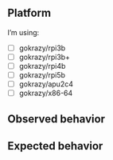 ## Platform

I’m using:

* [ ] gokrazy/rpi3b
* [ ] gokrazy/rpi3b+
* [ ] gokrazy/rpi4b
* [ ] gokrazy/rpi5b
* [ ] gokrazy/apu2c4
* [ ] gokrazy/x86-64

## Observed behavior

## Expected behavior
